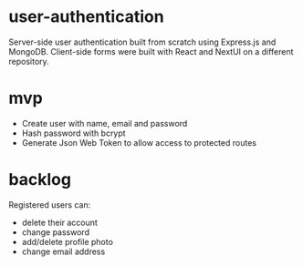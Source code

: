 # user-authentication
Server-side user authentication built from scratch using Express.js and MongoDB. Client-side forms were built with React and NextUI on a different repository.

# mvp
- Create user with name, email and password
- Hash password with bcrypt
- Generate Json Web Token to allow access to protected routes

# backlog
Registered users can: 
- delete their account
- change password
- add/delete profile photo
- change email address
